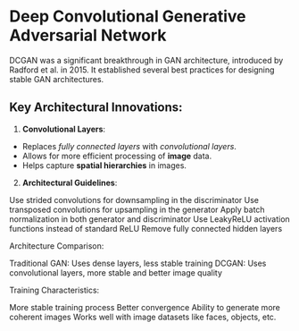 # Deep Convolutional Generative Adversarial Network

DCGAN was a significant breakthrough in GAN architecture, introduced by Radford et al. in 2015. It established several best practices for designing stable GAN architectures.
## Key Architectural Innovations:

1. **Convolutional Layers**:

  - Replaces *fully connected layers* with *convolutional layers*.
  - Allows for more efficient processing of **image** data.
  - Helps capture **spatial hierarchies** in images.

2. **Architectural Guidelines**:

Use strided convolutions for downsampling in the discriminator
Use transposed convolutions for upsampling in the generator
Apply batch normalization in both generator and discriminator
Use LeakyReLU activation functions instead of standard ReLU
Remove fully connected hidden layers



Architecture Comparison:

Traditional GAN: Uses dense layers, less stable training
DCGAN: Uses convolutional layers, more stable and better image quality

Training Characteristics:

More stable training process
Better convergence
Ability to generate more coherent images
Works well with image datasets like faces, objects, etc.